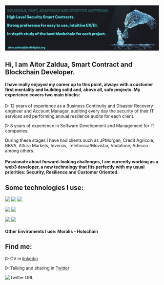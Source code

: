 ![image](https://github.com/aitorzaldua/aitorzaldua/blob/main/bannerAZ.png)

## Hi, I am Aitor Zaldua, Smart Contract and Blockchain Developer.

#### I have really enjoyed my career up to this point, always with a customer first mentality and building solid and, above all, safe projects. My experience covers two main blocks:

▻ 12 years of experience as a Business Continuity and Disaster Recovery engineer and Account Manager, auditing every day the security of their IT services and performing annual resilience audits for each client.

▻ 8 years of experience in Software Development and Management for IT companies.

During these stages I have had clients such as JPMorgan, Credit Agricole, BBVA, Altura Markets, Inversis, Telefonica/Movistar, Vodafone, Adecco among others.

#### Passionate about forward-looking challenges, I am currently working as a web3 developer, a new technology that fits perfectly with my usual priorities: Security, Resilience and Customer Oriented.

## Some technologies I use:
![](https://img.shields.io/badge/Solidity-e6e6e6?style=for-the-badge&logo=solidity&logoColor=black) ![](https://img.shields.io/badge/Rust-black?style=for-the-badge&logo=rust&logoColor=#E57324) ![](https://img.shields.io/badge/JavaScript-323330?style=for-the-badge&logo=javascript&logoColor=F7DF1E)

![](https://img.shields.io/badge/OpenZeppelin-4E5EE4?logo=OpenZeppelin&logoColor=fff&style=for-the-badge) ![](https://img.shields.io/badge/chainlink-375BD2?style=for-the-badge&logo=chainlink&logoColor=white) 

![](https://img.shields.io/badge/React-20232A?style=for-the-badge&logo=react&logoColor=61DAFB) ![](https://img.shields.io/badge/Tailwind_CSS-38B2AC?style=for-the-badge&logo=tailwind-css&logoColor=white)

#### Other Enviroments I use: Moralis  - Holochain

## Find me:

▻ CV in [linkedin](https://www.linkedin.com/in/aitor-zaldua/)

▻ Talking and sharing in [Twitter](https://twitter.com/azdraft_)

![Twitter URL](https://img.shields.io/twitter/url?style=social&url=https%3A%2F%2Ftwitter.com%2Fazdraft_)

